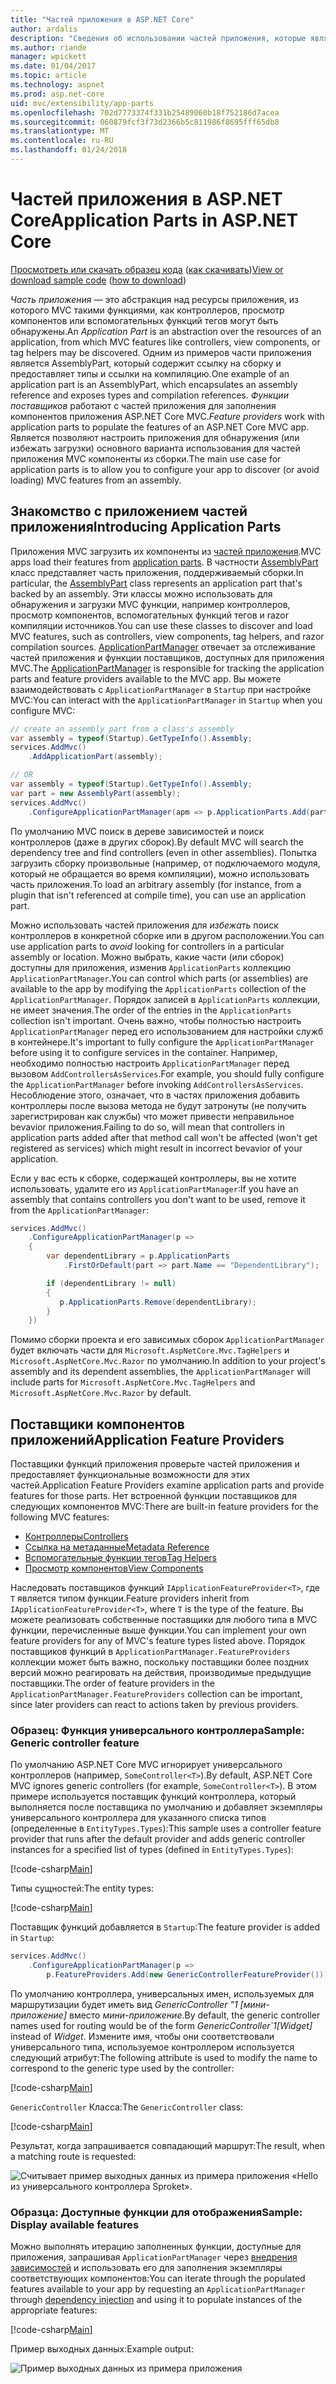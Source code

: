 ```yaml
---
title: "Частей приложения в ASP.NET Core"
author: ardalis
description: "Сведения об использовании частей приложения, которые являются abstrations ресурсами приложения, чтобы настроить приложение для обнаружения или избегать загрузки компонентов из сборки."
ms.author: riande
manager: wpickett
ms.date: 01/04/2017
ms.topic: article
ms.technology: aspnet
ms.prod: asp.net-core
uid: mvc/extensibility/app-parts
ms.openlocfilehash: 702d7773374f331b25489060b18f752186d7acea
ms.sourcegitcommit: 060879fcf3f73d2366b5c811986f8695fff65db8
ms.translationtype: MT
ms.contentlocale: ru-RU
ms.lasthandoff: 01/24/2018
---
```

# <a name="application-parts-in-aspnet-core"></a><span data-ttu-id="e12f8-103">Частей приложения в ASP.NET Core</span><span class="sxs-lookup"><span data-stu-id="e12f8-103">Application Parts in ASP.NET Core</span></span>

<span data-ttu-id="e12f8-104">[Просмотреть или скачать образец кода](https://github.com/aspnet/Docs/tree/master/aspnetcore/mvc/advanced/app-parts/sample) ([как скачивать](xref:tutorials/index#how-to-download-a-sample))</span><span class="sxs-lookup"><span data-stu-id="e12f8-104">[View or download sample code](https://github.com/aspnet/Docs/tree/master/aspnetcore/mvc/advanced/app-parts/sample) ([how to download](xref:tutorials/index#how-to-download-a-sample))</span></span>

<span data-ttu-id="e12f8-105">*Часть приложения* — это абстракция над ресурсы приложения, из которого MVC такими функциями, как контроллеров, просмотр компонентов или вспомогательных функций тегов могут быть обнаружены.</span><span class="sxs-lookup"><span data-stu-id="e12f8-105">An *Application Part* is an abstraction over the resources of an application, from which MVC features like controllers, view components, or tag helpers may be discovered.</span></span> <span data-ttu-id="e12f8-106">Одним из примеров части приложения является AssemblyPart, который содержит ссылку на сборку и предоставляет типы и ссылки на компиляцию.</span><span class="sxs-lookup"><span data-stu-id="e12f8-106">One example of an application part is an AssemblyPart, which encapsulates an assembly reference and exposes types and compilation references.</span></span> <span data-ttu-id="e12f8-107">*Функции поставщиков* работают с частей приложения для заполнения компонентов приложения ASP.NET Core MVC.</span><span class="sxs-lookup"><span data-stu-id="e12f8-107">*Feature providers* work with application parts to populate the features of an ASP.NET Core MVC app.</span></span> <span data-ttu-id="e12f8-108">Является позволяют настроить приложения для обнаружения (или избежать загрузки) основного варианта использования для частей приложения MVC компоненты из сборки.</span><span class="sxs-lookup"><span data-stu-id="e12f8-108">The main use case for application parts is to allow you to configure your app to discover (or avoid loading) MVC features from an assembly.</span></span>

## <a name="introducing-application-parts"></a><span data-ttu-id="e12f8-109">Знакомство с приложением частей приложения</span><span class="sxs-lookup"><span data-stu-id="e12f8-109">Introducing Application Parts</span></span>

<span data-ttu-id="e12f8-110">Приложения MVC загрузить их компоненты из [частей приложения](/aspnet/core/api/microsoft.aspnetcore.mvc.applicationparts.applicationpart).</span><span class="sxs-lookup"><span data-stu-id="e12f8-110">MVC apps load their features from [application parts](/aspnet/core/api/microsoft.aspnetcore.mvc.applicationparts.applicationpart).</span></span> <span data-ttu-id="e12f8-111">В частности [AssemblyPart](/aspnet/core/api/microsoft.aspnetcore.mvc.applicationparts.assemblypart#Microsoft_AspNetCore_Mvc_ApplicationParts_AssemblyPart) класс представляет часть приложения, поддерживаемый сборки.</span><span class="sxs-lookup"><span data-stu-id="e12f8-111">In particular, the [AssemblyPart](/aspnet/core/api/microsoft.aspnetcore.mvc.applicationparts.assemblypart#Microsoft_AspNetCore_Mvc_ApplicationParts_AssemblyPart) class represents an application part that's backed by an assembly.</span></span> <span data-ttu-id="e12f8-112">Эти классы можно использовать для обнаружения и загрузки MVC функции, например контроллеров, просмотр компонентов, вспомогательных функций тегов и razor компиляции источников.</span><span class="sxs-lookup"><span data-stu-id="e12f8-112">You can use these classes to discover and load MVC features, such as controllers, view components, tag helpers, and razor compilation sources.</span></span> <span data-ttu-id="e12f8-113">[ApplicationPartManager](/aspnet/core/api/microsoft.aspnetcore.mvc.applicationparts.applicationpartmanager) отвечает за отслеживание частей приложения и функции поставщиков, доступных для приложения MVC.</span><span class="sxs-lookup"><span data-stu-id="e12f8-113">The [ApplicationPartManager](/aspnet/core/api/microsoft.aspnetcore.mvc.applicationparts.applicationpartmanager) is responsible for tracking the application parts and feature providers available to the MVC app.</span></span> <span data-ttu-id="e12f8-114">Вы можете взаимодействовать с `ApplicationPartManager` в `Startup` при настройке MVC:</span><span class="sxs-lookup"><span data-stu-id="e12f8-114">You can interact with the `ApplicationPartManager` in `Startup` when you configure MVC:</span></span>

```csharp
// create an assembly part from a class's assembly
var assembly = typeof(Startup).GetTypeInfo().Assembly;
services.AddMvc()
    .AddApplicationPart(assembly);

// OR
var assembly = typeof(Startup).GetTypeInfo().Assembly;
var part = new AssemblyPart(assembly);
services.AddMvc()
    .ConfigureApplicationPartManager(apm => p.ApplicationParts.Add(part));
```

<span data-ttu-id="e12f8-115">По умолчанию MVC поиск в дереве зависимостей и поиск контроллеров (даже в других сборок).</span><span class="sxs-lookup"><span data-stu-id="e12f8-115">By default MVC will search the dependency tree and find controllers (even in other assemblies).</span></span> <span data-ttu-id="e12f8-116">Попытка загрузить сборку произвольные (например, от подключаемого модуля, который не обращается во время компиляции), можно использовать часть приложения.</span><span class="sxs-lookup"><span data-stu-id="e12f8-116">To load an arbitrary assembly (for instance, from a plugin that isn't referenced at compile time), you can use an application part.</span></span>

<span data-ttu-id="e12f8-117">Можно использовать частей приложения для *избежать* поиск контроллеров в конкретной сборке или в другом расположении.</span><span class="sxs-lookup"><span data-stu-id="e12f8-117">You can use application parts to *avoid* looking for controllers in a particular assembly or location.</span></span> <span data-ttu-id="e12f8-118">Можно выбрать, какие части (или сборок) доступны для приложения, изменив `ApplicationParts` коллекцию `ApplicationPartManager`.</span><span class="sxs-lookup"><span data-stu-id="e12f8-118">You can control which parts (or assemblies) are available to the app by modifying the `ApplicationParts` collection of the `ApplicationPartManager`.</span></span> <span data-ttu-id="e12f8-119">Порядок записей в `ApplicationParts` коллекции, не имеет значения.</span><span class="sxs-lookup"><span data-stu-id="e12f8-119">The order of the entries in the `ApplicationParts` collection isn't important.</span></span> <span data-ttu-id="e12f8-120">Очень важно, чтобы полностью настроить `ApplicationPartManager` перед его использованием для настройки служб в контейнере.</span><span class="sxs-lookup"><span data-stu-id="e12f8-120">It's important to fully configure the `ApplicationPartManager` before using it to configure services in the container.</span></span> <span data-ttu-id="e12f8-121">Например, необходимо полностью настроить `ApplicationPartManager` перед вызовом `AddControllersAsServices`.</span><span class="sxs-lookup"><span data-stu-id="e12f8-121">For example, you should fully configure the `ApplicationPartManager` before invoking `AddControllersAsServices`.</span></span> <span data-ttu-id="e12f8-122">Несоблюдение этого, означает, что в частях приложения добавить контроллеры после вызова метода не будут затронуты (не получить зарегистрирован как службы) что может привести неправильное bevavior приложения.</span><span class="sxs-lookup"><span data-stu-id="e12f8-122">Failing to do so, will mean that controllers in application parts added after that method call won't be affected (won't get registered as services) which might result in incorrect bevavior of your application.</span></span>

<span data-ttu-id="e12f8-123">Если у вас есть к сборке, содержащей контроллеры, вы не хотите использовать, удалите его из `ApplicationPartManager`:</span><span class="sxs-lookup"><span data-stu-id="e12f8-123">If you have an assembly that contains controllers you don't want to be used, remove it from the `ApplicationPartManager`:</span></span>

```csharp
services.AddMvc()
    .ConfigureApplicationPartManager(p =>
    {
        var dependentLibrary = p.ApplicationParts
            .FirstOrDefault(part => part.Name == "DependentLibrary");

        if (dependentLibrary != null)
        {
           p.ApplicationParts.Remove(dependentLibrary);
        }
    })
```

<span data-ttu-id="e12f8-124">Помимо сборки проекта и его зависимых сборок `ApplicationPartManager` будет включать части для `Microsoft.AspNetCore.Mvc.TagHelpers` и `Microsoft.AspNetCore.Mvc.Razor` по умолчанию.</span><span class="sxs-lookup"><span data-stu-id="e12f8-124">In addition to your project's assembly and its dependent assemblies, the `ApplicationPartManager` will include parts for `Microsoft.AspNetCore.Mvc.TagHelpers` and `Microsoft.AspNetCore.Mvc.Razor` by default.</span></span>

## <a name="application-feature-providers"></a><span data-ttu-id="e12f8-125">Поставщики компонентов приложений</span><span class="sxs-lookup"><span data-stu-id="e12f8-125">Application Feature Providers</span></span>

<span data-ttu-id="e12f8-126">Поставщики функций приложения проверьте частей приложения и предоставляет функциональные возможности для этих частей.</span><span class="sxs-lookup"><span data-stu-id="e12f8-126">Application Feature Providers examine application parts and provide features for those parts.</span></span> <span data-ttu-id="e12f8-127">Нет встроенной функции поставщиков для следующих компонентов MVC:</span><span class="sxs-lookup"><span data-stu-id="e12f8-127">There are built-in feature providers for the following MVC features:</span></span>

* [<span data-ttu-id="e12f8-128">Контроллеры</span><span class="sxs-lookup"><span data-stu-id="e12f8-128">Controllers</span></span>](https://docs.microsoft.com/aspnet/core/api/microsoft.aspnetcore.mvc.controllers.controllerfeatureprovider)
* [<span data-ttu-id="e12f8-129">Ссылка на метаданные</span><span class="sxs-lookup"><span data-stu-id="e12f8-129">Metadata Reference</span></span>](https://docs.microsoft.com/aspnet/core/api/microsoft.aspnetcore.mvc.razor.compilation.metadatareferencefeatureprovider)
* [<span data-ttu-id="e12f8-130">Вспомогательные функции тегов</span><span class="sxs-lookup"><span data-stu-id="e12f8-130">Tag Helpers</span></span>](https://docs.microsoft.com/aspnet/core/api/microsoft.aspnetcore.mvc.razor.taghelpers.taghelperfeatureprovider)
* [<span data-ttu-id="e12f8-131">Просмотр компонентов</span><span class="sxs-lookup"><span data-stu-id="e12f8-131">View Components</span></span>](https://docs.microsoft.com/aspnet/core/api/microsoft.aspnetcore.mvc.viewcomponents.viewcomponentfeatureprovider)

<span data-ttu-id="e12f8-132">Наследовать поставщиков функций `IApplicationFeatureProvider<T>`, где `T` является типом функции.</span><span class="sxs-lookup"><span data-stu-id="e12f8-132">Feature providers inherit from `IApplicationFeatureProvider<T>`, where `T` is the type of the feature.</span></span> <span data-ttu-id="e12f8-133">Вы можете реализовать собственные поставщики для любого типа в MVC функции, перечисленные выше функции.</span><span class="sxs-lookup"><span data-stu-id="e12f8-133">You can implement your own feature providers for any of MVC's feature types listed above.</span></span> <span data-ttu-id="e12f8-134">Порядок поставщиков функций в `ApplicationPartManager.FeatureProviders` коллекции может быть важно, поскольку поставщики более поздних версий можно реагировать на действия, производимые предыдущие поставщики.</span><span class="sxs-lookup"><span data-stu-id="e12f8-134">The order of feature providers in the `ApplicationPartManager.FeatureProviders` collection can be important, since later providers can react to actions taken by previous providers.</span></span>

### <a name="sample-generic-controller-feature"></a><span data-ttu-id="e12f8-135">Образец: Функция универсального контроллера</span><span class="sxs-lookup"><span data-stu-id="e12f8-135">Sample: Generic controller feature</span></span>

<span data-ttu-id="e12f8-136">По умолчанию ASP.NET Core MVC игнорирует универсального контроллеров (например, `SomeController<T>`).</span><span class="sxs-lookup"><span data-stu-id="e12f8-136">By default, ASP.NET Core MVC ignores generic controllers (for example, `SomeController<T>`).</span></span> <span data-ttu-id="e12f8-137">В этом примере используется поставщик функций контроллера, который выполняется после поставщика по умолчанию и добавляет экземпляры универсального контроллера для указанного списка типов (определенные в `EntityTypes.Types`):</span><span class="sxs-lookup"><span data-stu-id="e12f8-137">This sample uses a controller feature provider that runs after the default provider and adds generic controller instances for a specified list of types (defined in `EntityTypes.Types`):</span></span>

[!code-csharp[Main](./app-parts/sample/AppPartsSample/GenericControllerFeatureProvider.cs?highlight=13&range=18-36)]

<span data-ttu-id="e12f8-138">Типы сущностей:</span><span class="sxs-lookup"><span data-stu-id="e12f8-138">The entity types:</span></span>

[!code-csharp[Main](./app-parts/sample/AppPartsSample/Model/EntityTypes.cs?range=6-16)]

<span data-ttu-id="e12f8-139">Поставщик функций добавляется в `Startup`:</span><span class="sxs-lookup"><span data-stu-id="e12f8-139">The feature provider is added in `Startup`:</span></span>

```csharp
services.AddMvc()
    .ConfigureApplicationPartManager(p => 
        p.FeatureProviders.Add(new GenericControllerFeatureProvider()));
```

<span data-ttu-id="e12f8-140">По умолчанию контроллера, универсальных имен, используемых для маршрутизации будет иметь вид *GenericController "1 [мини-приложение]* вместо *мини-приложение*.</span><span class="sxs-lookup"><span data-stu-id="e12f8-140">By default, the generic controller names used for routing would be of the form *GenericController\`1[Widget]* instead of *Widget*.</span></span> <span data-ttu-id="e12f8-141">Измените имя, чтобы они соответствовали универсального типа, используемое контроллером используется следующий атрибут:</span><span class="sxs-lookup"><span data-stu-id="e12f8-141">The following attribute is used to modify the name to correspond to the generic type used by the controller:</span></span>

[!code-csharp[Main](./app-parts/sample/AppPartsSample/GenericControllerNameConvention.cs)]

<span data-ttu-id="e12f8-142">`GenericController` Класса:</span><span class="sxs-lookup"><span data-stu-id="e12f8-142">The `GenericController` class:</span></span>

[!code-csharp[Main](./app-parts/sample/AppPartsSample/GenericController.cs?highlight=5-6)]

<span data-ttu-id="e12f8-143">Результат, когда запрашивается совпадающий маршрут:</span><span class="sxs-lookup"><span data-stu-id="e12f8-143">The result, when a matching route is requested:</span></span>

![Считывает пример выходных данных из примера приложения «Hello из универсального контроллера Sproket».](app-parts/_static/generic-controller.png)

### <a name="sample-display-available-features"></a><span data-ttu-id="e12f8-145">Образца: Доступные функции для отображения</span><span class="sxs-lookup"><span data-stu-id="e12f8-145">Sample: Display available features</span></span>

<span data-ttu-id="e12f8-146">Можно выполнять итерацию заполненных функции, доступные для приложения, запрашивая `ApplicationPartManager` через [внедрения зависимостей](../../fundamentals/dependency-injection.md) и использовать его для заполнения экземпляры соответствующих компонентов:</span><span class="sxs-lookup"><span data-stu-id="e12f8-146">You can iterate through the populated features available to your app by requesting an `ApplicationPartManager` through [dependency injection](../../fundamentals/dependency-injection.md) and using it to populate instances of the appropriate features:</span></span>

[!code-csharp[Main](./app-parts/sample/AppPartsSample/Controllers/FeaturesController.cs?highlight=16,25-27)]

<span data-ttu-id="e12f8-147">Пример выходных данных:</span><span class="sxs-lookup"><span data-stu-id="e12f8-147">Example output:</span></span>

![Пример выходных данных из примера приложения](app-parts/_static/available-features.png)
